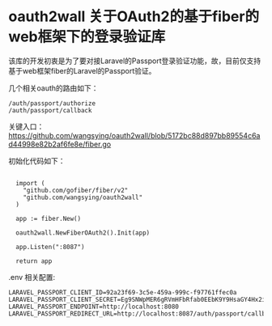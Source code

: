 # oauth2wall 关于OAuth2的基于fiber的web框架下的登录验证库

该库的开发初衷是为了要对接Laravel的Passport登录验证功能，故，目前仅支持基于web框架fiber的Laravel的Passport验证。

几个相关oauth的路由如下：
```
/auth/passport/authorize
/auth/passport/callback
```

关键入口：<br>
https://github.com/wangsying/oauth2wall/blob/5172bc88d897bb89554c6ad44998e82b2af6fe8e/fiber.go

初始化代码如下：

```

  import (
    "github.com/gofiber/fiber/v2"
    "github.com/wangsying/oauth2wall"
  )

  app := fiber.New()
  
  oauth2wall.NewFiberOAuth2().Init(app)

  app.Listen(":8087")

  return app
 ```
 
 .env 相关配置:
 
 ```
LARAVEL_PASSPORT_CLIENT_ID=92a23f69-3c5e-459a-999c-f97761ffec0a
LARAVEL_PASSPORT_CLIENT_SECRET=Eg9SNWpMER6gRVmHFbRfab0EEbK9Y9HsaGY4Hx2i
LARAVEL_PASSPORT_ENDPOINT=http://localhost:8080
LARAVEL_PASSPORT_REDIRECT_URL=http://localhost:8087/auth/passport/callback
```
